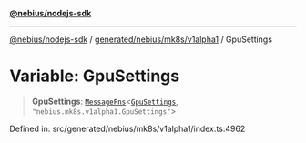[**@nebius/nodejs-sdk**](../../../../../README.md)

***

[@nebius/nodejs-sdk](../../../../../README.md) / [generated/nebius/mk8s/v1alpha1](../README.md) / GpuSettings

# Variable: GpuSettings

> **GpuSettings**: [`MessageFns`](../../../../../runtime/protos/core/interfaces/MessageFns.md)\<[`GpuSettings`](../interfaces/GpuSettings.md), `"nebius.mk8s.v1alpha1.GpuSettings"`\>

Defined in: src/generated/nebius/mk8s/v1alpha1/index.ts:4962
